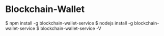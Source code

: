 # Blockchain-Wallet
$ npm install -g blockchain-wallet-service
$ nodejs install -g blockchain-wallet-service
$ blockchain-wallet-service -V
